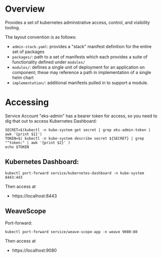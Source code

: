 # Overview

Provides a set of kubernetes adminstrative access, control, and visibility tooling.

The layout convention is as follows:

* `admin-stack.yaml`: provides a "stack" manifest definition for the entire set of packages
* `packages/`: path to a set of manifests which each provides a suite of functionality defined under `modules/`
* `modules/`: defines a single unit of deployment for an application on component; these may reference a path in implementation of a single helm chart
* `implementation/`: additional manifests pulled in to support a module.


# Accessing

Service Account "eks-admin" has a bearer token for access, so you need to dig that out to access Kubernetes Dashboard:

```
SECRET=$(kubectl -n kube-system get secret | grep eks-admin-token | awk '{print $1}')
TOKEN=$( kubectl -n kube-system describe secret ${SECRET} | grep "^token:" | awk '{print $2}' )
echo $TOKEN
```



## Kubernetes Dashboard:

```
kubectl port-forward service/kubernetes-dashboard -n kube-system 8443:443 
```

Then access at 

* https://localhost:8443

## WeaveScope

Port-forward:

```
kubectl port-forward service/weave-scope-app -n weave 9080:80 
```

Then access at 

* https://localhost:9080

